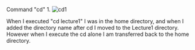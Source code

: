Command "cd"
1.
![cd1](https://github.com/AdamMa2000/cse15l-lab-reports/assets/86699770/a6d8d31e-77cd-4eb4-a3d5-b50dbfd37314)

When I executed "cd lecture1" I was in the home directory, and when I added the directory name after cd I moved to the Lecture1 directory. However when I execute the cd alone I am transferred back to the home directory.
